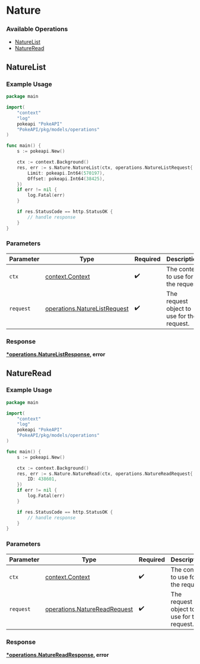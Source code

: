 # Nature

### Available Operations

* [NatureList](#naturelist)
* [NatureRead](#natureread)

## NatureList

### Example Usage

```go
package main

import(
	"context"
	"log"
	pokeapi "PokeAPI"
	"PokeAPI/pkg/models/operations"
)

func main() {
    s := pokeapi.New()

    ctx := context.Background()
    res, err := s.Nature.NatureList(ctx, operations.NatureListRequest{
        Limit: pokeapi.Int64(570197),
        Offset: pokeapi.Int64(38425),
    })
    if err != nil {
        log.Fatal(err)
    }

    if res.StatusCode == http.StatusOK {
        // handle response
    }
}
```

### Parameters

| Parameter                                                                    | Type                                                                         | Required                                                                     | Description                                                                  |
| ---------------------------------------------------------------------------- | ---------------------------------------------------------------------------- | ---------------------------------------------------------------------------- | ---------------------------------------------------------------------------- |
| `ctx`                                                                        | [context.Context](https://pkg.go.dev/context#Context)                        | :heavy_check_mark:                                                           | The context to use for the request.                                          |
| `request`                                                                    | [operations.NatureListRequest](../../models/operations/naturelistrequest.md) | :heavy_check_mark:                                                           | The request object to use for the request.                                   |


### Response

**[*operations.NatureListResponse](../../models/operations/naturelistresponse.md), error**


## NatureRead

### Example Usage

```go
package main

import(
	"context"
	"log"
	pokeapi "PokeAPI"
	"PokeAPI/pkg/models/operations"
)

func main() {
    s := pokeapi.New()

    ctx := context.Background()
    res, err := s.Nature.NatureRead(ctx, operations.NatureReadRequest{
        ID: 438601,
    })
    if err != nil {
        log.Fatal(err)
    }

    if res.StatusCode == http.StatusOK {
        // handle response
    }
}
```

### Parameters

| Parameter                                                                    | Type                                                                         | Required                                                                     | Description                                                                  |
| ---------------------------------------------------------------------------- | ---------------------------------------------------------------------------- | ---------------------------------------------------------------------------- | ---------------------------------------------------------------------------- |
| `ctx`                                                                        | [context.Context](https://pkg.go.dev/context#Context)                        | :heavy_check_mark:                                                           | The context to use for the request.                                          |
| `request`                                                                    | [operations.NatureReadRequest](../../models/operations/naturereadrequest.md) | :heavy_check_mark:                                                           | The request object to use for the request.                                   |


### Response

**[*operations.NatureReadResponse](../../models/operations/naturereadresponse.md), error**

